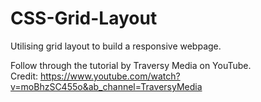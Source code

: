 # CSS-Grid-Layout
Utilising grid layout to build a responsive webpage.

Follow through the tutorial by Traversy Media on YouTube. <br>
Credit: https://www.youtube.com/watch?v=moBhzSC455o&ab_channel=TraversyMedia
